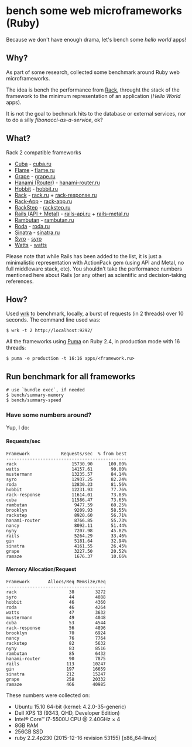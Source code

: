# bench some web microframeworks (Ruby)

Because we don't have enough drama, let's bench some *hello world* apps!

## Why?

As part of some research, collected some benchmark around Ruby web
microframeworks.

The idea is bench the performance from [Rack](https://github.com/rack/rack),
throught the stack of the framework to the minimum representation of an
application (*Hello World* apps).

It is not the goal to bechmark hits to the database or external services,
nor to do a silly *fibonacci-as-a-service*, ok?

## What?

Rack 2 compatible frameworks

- [Cuba](https://github.com/soveran/cuba) - [cuba.ru](apps/cuba.ru)
- [Flame](https://github.com/AlexWayfer/flame) - [flame.ru](apps/flame.ru)
- [Grape](https://github.com/ruby-grape/grape) - [grape.ru](apps/grape.ru)
- [Hanami (Router)](https://github.com/hanami/router) - [hanami-router.ru](apps/hanami-router.ru)
- [Hobbit](https://github.com/patriciomacadden/hobbit) - [hobbit.ru](apps/hobbit.ru)
- [Rack](https://github.com/rack/rack) - [rack.ru](apps/rack.ru) + [rack-response.ru](apps/rack-response.ru)
- [Rack-App](https://github.com/rack-app/rack-app) - [rack-app.ru](apps/rack-app.ru)
- [RackStep](https://github.com/mfdavid/rackstep) - [rackstep.ru](apps/rackstep.ru)
- [Rails (API + Metal)](https://github.com/rails/rails) - [rails-api.ru](apps/rails-api.ru)  + [rails-metal.ru](apps/rails-metal.ru)
- [Rambutan](https://github.com/NewRosies/rambutan) - [rambutan.ru](apps/rambutan.ru)
- [Roda](https://github.com/jeremyevans/roda) - [roda.ru](apps/roda.ru)
- [Sinatra](https://github.com/sinatra/sinatra) - [sinatra.ru](apps/sinatra.ru)
- [Syro](https://github.com/soveran/syro) - [syro](apps/syro.ru)
- [Watts](https://github.com/pete/watts) - [watts](apps/watts.ru)

Please note that while Rails has been added to the list, it is just a
minimalistic representation with ActionPack gem (using API and Metal, no full middleware stack, etc). You
shouldn't take the performance numbers mentioned here about Rails (or any
other) as scientific and decision-taking references.

## How?

Used [wrk](https://github.com/wg/wrk) to benchmark, locally, a burst of
requests (in 2 threads) over 10 seconds. The command line used was:

```console
$ wrk -t 2 http://localhost:9292/
```

All the frameworks using [Puma](https://github.com/puma/puma) on
Ruby 2.4, in production mode with 16 threads:

```console
$ puma -e production -t 16:16 apps/<framework.ru>
```

## Run benchmark for all frameworks

```console
# use `bundle exec`, if needed
$ bench/summary-memory
$ bench/summary-speed
```

### Have some numbers around?

Yup, I do:

#### Requests/sec
<!-- speed_table -->
```
Framework            Requests/sec  % from best
----------------------------------------------
rack                     15730.90      100.00%
watts                    14157.61       90.00%
mustermann               13235.57       84.14%
syro                     12937.25       82.24%
roda                     12830.23       81.56%
hobbit                   12231.93       77.76%
rack-response            11614.01       73.83%
cuba                     11586.47       73.65%
rambutan                  9477.59       60.25%
brooklyn                  9209.93       58.55%
rackstep                  8920.60       56.71%
hanami-router             8766.85       55.73%
nancy                     8092.11       51.44%
nyny                      7207.98       45.82%
rails                     5264.29       33.46%
gin                       5181.64       32.94%
sinatra                   4161.55       26.45%
grape                     3227.50       20.52%
ramaze                    1676.37       10.66%
```
<!-- speed_table_end -->

#### Memory Allocation/Request
<!-- mem_table -->
```
Framework       Allocs/Req Memsize/Req
--------------------------------------
rack                    38        3272
syro                    44        4088
hobbit                  46        4360
roda                    46        4264
watts                   47        3632
mustermann              49        4048
cuba                    53        4544
rack-response           56        4896
brooklyn                70        6924
nancy                   76        7764
rackstep                82        5632
nyny                    83        8516
rambutan                85        6432
hanami-router           90        7875
rails                  113       10247
gin                    197       16659
sinatra                212       15247
grape                  258       20332
ramaze                 466       40985
```
<!-- mem_table_end -->


These numbers were collected on:

- Ubuntu 15.10 64-bit (kernel: 4.2.0-35-generic)
- Dell XPS 13 (9343, QHD, Developer Edition)
- Intel® Core™ i7-5500U CPU @ 2.40GHz × 4
- 8GB RAM
- 256GB SSD
- ruby 2.2.4p230 (2015-12-16 revision 53155) [x86_64-linux]

